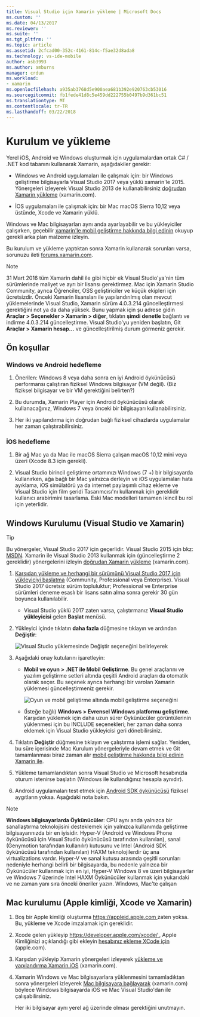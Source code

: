 ```yaml
---
title: Visual Studio için Xamarin yükleme | Microsoft Docs
ms.custom: ''
ms.date: 04/13/2017
ms.reviewer: ''
ms.suite: ''
ms.tgt_pltfrm: ''
ms.topic: article
ms.assetid: 2cfcad00-352c-4161-814c-f5ae32d8ada8
ms.technology: vs-ide-mobile
author: asb3993
ms.author: amburns
manager: crdun
ms.workload:
- xamarin
ms.openlocfilehash: a935ab3768d5e900aea681b392e920763cb53016
ms.sourcegitcommit: fb1fede41d8c5e459dd222755b0497b9d361bc51
ms.translationtype: MT
ms.contentlocale: tr-TR
ms.lasthandoff: 03/22/2018
---
```

# <a name="setup-and-install"></a>Kurulum ve yükleme

Yerel iOS, Android ve Windows oluşturmak için uygulamalardan ortak C# / .NET kod tabanını kullanarak Xamarin, aşağıdakiler gerekir:

-   Windows ve Android uygulamaları ile çalışmak için: bir Windows geliştirme bilgisayarla Visual Studio 2017 veya yüklü xamarin'le 2015. Yönergeleri izleyerek Visual Studio 2013 de kullanabilirsiniz [doğrudan Xamarin yükleme](https://developer.xamarin.com/guides/cross-platform/getting_started/requirements/#install) (xamarin.com).

-   İOS uygulamaları ile çalışmak için: bir Mac macOS Sierra 10,12 veya üstünde, Xcode ve Xamarin yüklü.

 Windows ve Mac bilgisayarları aynı anda ayarlayabilir ve bu yükleyiciler çalışırken, geçebilir [xamarin'le mobil geliştirme hakkında bilgi edinin](../cross-platform/learn-about-mobile-development-with-xamarin.md) okuyup gerekli arka plan malzeme izleyin.

Bu kurulum ve yükleme yaptıktan sonra Xamarin kullanarak sorunları varsa, sorunuzu ileti [forums.xamarin.com](http://forums.xamarin.com/).

> [!NOTE]
> 31 Mart 2016 tüm Xamarin dahil ile gibi hiçbir ek Visual Studio'ya'nin tüm sürümlerinde maliyet ve ayrı bir lisansı gerektirmez. Mac için Xamarin Studio Community, ayrıca Öğrenciler, OSS geliştiriciler ve küçük ekipleri için ücretsizdir. Önceki Xamarin lisansları ile yapılandırılmış olan mevcut yüklemelerinde Visual Studio, Xamarin sürüm 4.0.3.214 güncelleştirmesi gerektiğini not ya da daha yüksek. Bunu yapmak için şu adrese gidin **Araçlar > Seçenekler > Xamarin > diğer**, tıklatın **şimdi denetle** bağlantı ve indirme 4.0.3.214 güncelleştirme. Visual Studio'yu yeniden başlatın, Git **Araçlar > Xamarin hesap...** ve güncelleştirilmiş durum görmeniz gerekir.

##  <a name="prereq"></a> Ön koşullar

###  <a name="for-targeting-windows-and-android"></a>Windows ve Android hedefleme

1.  Önerilen: Windows 8 veya daha sonra en iyi Android öykünücüsü performansı çalıştıran fiziksel Windows bilgisayar (VM değil). (Biz fiziksel bilgisayar ve bir VM gerektiğini belirten?)

2.  Bu durumda, Xamarin Player için Android öykünücüsü olarak kullanacağınız, Windows 7 veya önceki bir bilgisayarı kullanabilirsiniz.

3. Her iki yapılandırma için doğrudan bağlı fiziksel cihazlarda uygulamalar her zaman çalıştırabilirsiniz.

### <a name="for-targeting-ios"></a>İOS hedefleme

1.  Bir ağ Mac ya da Mac ile macOS Sierra çalışan macOS 10,12 mini veya üzeri (Xcode 8.3 için gerekli).

2.  Visual Studio birincil geliştirme ortamınızı Windows (7 +) bir bilgisayarda kullanırken, ağa bağlı bir Mac yalnızca derleyin ve iOS uygulamaları hata ayıklama, iOS simülatörü ya da internet paylaşımlı cihaz ekleme ve Visual Studio için film şeridi Tasarımcısı'nı kullanmak için gereklidir kullanıcı arabirimini tasarlama. Eski Mac modelleri tamamen ikincil bu rol için yeterlidir.

##  <a name="windows"></a> Windows Kurulumu (Visual Studio ve Xamarin)

> [!TIP]
> Bu yönergeler, Visual Studio 2017 için geçerlidir. Visual Studio 2015 için bkz: [MSDN](setup-and-install.md). Xamarin ile Visual Studio 2013 kullanmak için (güncelleştirme 2 gereklidir) yönergelerini izleyin [doğrudan Xamarin yükleme](https://developer.xamarin.com/guides/cross-platform/getting_started/requirements/#install) (xamarin.com).

1.  [Karşıdan yükleme ve herhangi bir sürümünü Visual Studio 2017 için yükleyiciyi başlatma](https://www.visualstudio.com/downloads/) (Community, Professional veya Enterprise). Visual Studio 2017 ücretsiz sürüm topluluktur; Professional ve Enterprise sürümleri deneme esaslı bir lisans satın alma sonra gerekir 30 gün boyunca kullanılabilir.

    - Visual Studio yüklü 2017 zaten varsa, çalıştırmanız **Visual Studio yükleyicisi** gelen **Başlat** menüsü.

2.  Yükleyici içinde tıklatın **daha fazla** düğmesine tıklayın ve ardından **Değiştir**:

    ![Visual Studio yüklemesinde Değiştir seçeneğini belirleyerek](../cross-platform/media/cross-plat-xamarin-setup-1a.png "arası Plat Xamarin Kurulum 1")

3.  Aşağıdaki onay kutularını işaretleyin:

    - **Mobil ve oyun > .NET ile Mobil Geliştirme**. Bu genel araçlarını ve yazılım geliştirme setleri altında çeşitli Android araçları da otomatik olarak seçer. Bu seçenek ayrıca herhangi bir varolan Xamarin yüklemesi güncelleştirmeniz gerekir.

        ![Oyun ve mobil geliştirme altında mobil geliştirme seçeneğini](../cross-platform/media/cross-plat-xamarin-setup-2a.png "arası Plat Xamarin Kurulum 2")

    - (İsteğe bağlı) **Windows > Evrensel Windows platformu geliştirme**. Karşıdan yüklemek için daha uzun sürer Öykünücüler görüntülerinin yüklenmesi için bu INCLUDE seçenekleri; her zaman daha sonra eklemek için Visual Studio yükleyicisi geri dönebilirsiniz.

4.  Tıklatın **Değiştir** düğmesine tıklayın ve çalıştırma işlemi sağlar. Yeniden, bu süre içerisinde Mac Kurulum yönergeleriyle devam etmek ve Git tamamlanması biraz zaman alır [mobil geliştirme hakkında bilgi edinin Xamarin ile](../cross-platform/learn-about-mobile-development-with-xamarin.md).

5.  Yükleme tamamlandıktan sonra Visual Studio ve Microsoft hesabınızla oturum istenirse başlatın (Windows ile kullandığınız hesapla aynıdır).

6.  Android uygulamaları test etmek için [Android SDK öykünücüsü](https://developer.xamarin.com/guides/android/deployment,_testing,_and_metrics/debug-on-emulator/android-sdk-emulator/) fiziksel aygıtların yoksa. Aşağıdaki nota bakın.

> [!NOTE]
> **Windows bilgisayarlarda Öykünücüler**: CPU aynı anda yalnızca bir sanallaştırma teknolojisini desteklemek için yalnızca kullanımda geliştirme bilgisayarınızda bir en iyisidir. Hyper-V (Android ve Windows Phone öykünücüsü için Visual Studio öykünücüsü tarafından kullanılan), sanal (Genymotion tarafından kullanılır) kutusunu ve Intel (Android SDK öykünücüsü tarafından kullanılan) HAXM teknolojilerdir üç ana virtualizations vardır. Hyper-V ve sanal kutusu arasında çeşitli sorunları nedeniyle herhangi belirli bir bilgisayarda, bu nedenle yalnızca bir Öykünücüler kullanmak için en iyi, Hyper-V Windows 8 ve üzeri bilgisayarlar ve Windows 7 üzerinde Intel HAXM Öykünücüler kullanmak için yukarıdaki ve ne zaman yanı sıra önceki öneriler yazın. Windows, Mac'te çalışan

##  <a name="mac"></a> Mac kurulumu (Apple kimliği, Xcode ve Xamarin)

1.  Boş bir Apple kimliği oluşturma [ https://appleid.apple.com ](https://appleid.apple.com/) zaten yoksa. Bu, yükleme ve Xcode imzalamak için gereklidir.

2.  Xcode gelen yükleyip [ https://developer.apple.com/xcode/ ](https://developer.apple.com/xcode/), Apple Kimliğinizi açıklandığı gibi ekleyin [hesabınız ekleme XCode için](https://developer.apple.com/library/content/documentation/IDEs/Conceptual/AppStoreDistributionTutorial/AddingYourAccounttoXcode/AddingYourAccounttoXcode.html#//apple_ref/doc/uid/TP40013839-CH40-SW1) (apple.com).

3.  Karşıdan yükleyip Xamarin yönergeleri izleyerek [yükleme ve yapılandırma Xamarin.iOS](http://developer.xamarin.com/guides/ios/getting_started/installation/mac/) (xamarin.com).

4.  Xamarin Windows ve Mac bilgisayarlara yüklenmesini tamamladıktan sonra yönergeleri izleyerek [Mac bilgisayara bağlayarak](http://developer.xamarin.com/guides/ios/getting_started/installation/windows/xamarin-mac-agent/) (xamarin.com) böylece Windows bilgisayarda iOS ve Mac Visual Studio'dan ile çalışabilirsiniz.

    Her iki bilgisayar aynı yerel ağ üzerinde olması gerektiğini unutmayın.